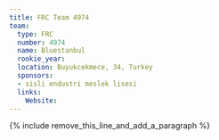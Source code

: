 ```yaml
---
title: FRC Team 4974
team:
  type: FRC
  number: 4974
  name: Bluestanbul
  rookie_year:
  location: Buyukcekmece, 34, Turkey
  sponsors:
  - sisli endustri meslek lisesi
  links:
    Website:
---
```


{% include remove_this_line_and_add_a_paragraph %}